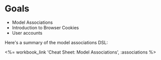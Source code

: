 # Goals

* Model Associations
* Introduction to Browser Cookies
* User accounts

Here's a summary of the model associations DSL:

<%= workbook_link 'Cheat Sheet: Model Associations', :associations %>
